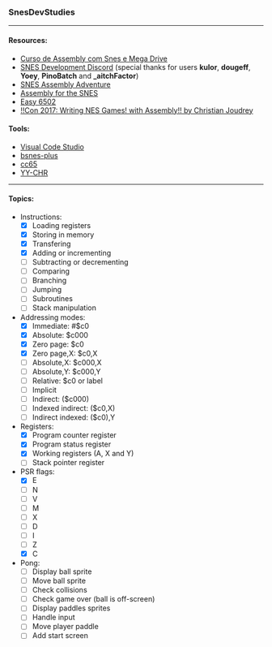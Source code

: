 ### SnesDevStudies

---

#### Resources:
- [Curso de Assembly com Snes e Mega Drive](https://www.youtube.com/playlist?list=PLLFRf_pkM7b6Vi0ehPPovl1gQ5ubHTy5P)
- [SNES Development Discord](https://discord.com/invite/3K2EAFBF84) (special thanks for users **kulor**, **dougeff**, **Yoey**, **PinoBatch** and **_aitchFactor**)
- [SNES Assembly Adventure](https://georgjz.github.io/snesaa01/)
- [Assembly for the SNES](https://ersanio.gitbook.io/assembly-for-the-snes/)
- [Easy 6502](http://skilldrick.github.io/easy6502/)
- [!!Con 2017: Writing NES Games! with Assembly!! by Christian Joudrey](https://www.youtube.com/watch?v=IbS7uEsHV_A)

#### Tools:
- [Visual Code Studio](https://code.visualstudio.com/download)
- [bsnes-plus](https://github.com/devinacker/bsnes-plus/releases)
- [cc65](https://cc65.github.io/)
- [YY-CHR](https://www.smwcentral.net/?p=section&a=details&id=4642)

---

#### Topics:
- Instructions:
    - [x] Loading registers
    - [x] Storing in memory
    - [x] Transfering
    - [x] Adding or incrementing
    - [ ] Subtracting or decrementing
    - [ ] Comparing
    - [ ] Branching
    - [ ] Jumping
    - [ ] Subroutines
    - [ ] Stack manipulation

- Addressing modes:
    - [x] Immediate: #$c0
    - [x] Absolute: $c000
    - [x] Zero page: $c0
    - [x] Zero page,X: $c0,X
    - [ ] Absolute,X: $c000,X
    - [ ] Absolute,Y: $c000,Y
    - [ ] Relative: $c0 or label
    - [ ] Implicit
    - [ ] Indirect: ($c000)
    - [ ] Indexed indirect: ($c0,X)
    - [ ] Indirect indexed: ($c0),Y

- Registers:
    - [x] Program counter register
    - [x] Program status register
    - [x] Working registers (A, X and Y)
    - [ ] Stack pointer register

- PSR flags:
    - [x] E
    - [ ] N
    - [ ] V
    - [ ] M
    - [ ] X
    - [ ] D
    - [ ] I
    - [ ] Z
    - [x] C

- Pong:
    - [ ] Display ball sprite
    - [ ] Move ball sprite
    - [ ] Check collisions
    - [ ] Check game over (ball is off-screen)
    - [ ] Display paddles sprites
    - [ ] Handle input
    - [ ] Move player paddle
    - [ ] Add start screen
